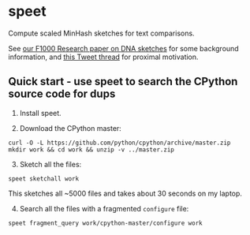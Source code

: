 # speet

Compute scaled MinHash sketches for text comparisons.

See
[our F1000 Research paper on DNA sketches](https://f1000research.com/articles/8-1006)
for some background information, and
[this Tweet thread](https://twitter.com/ctitusbrown/status/1171098539079766022)
for proximal motivation.

## Quick start - use speet to search the CPython source code for dups

1. Install speet.

2. Download the CPython master:

```
curl -O -L https://github.com/python/cpython/archive/master.zip
mkdir work && cd work && unzip -v ../master.zip
```

3. Sketch all the files:

```
speet sketchall work
```

This sketches all ~5000 files and takes about 30 seconds on my laptop.

4. Search all the files with a fragmented `configure` file:

```
speet fragment_query work/cpython-master/configure work
```
